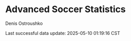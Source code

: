 # Advanced Soccer Statistics
Denis Ostroushko

<!-- gfm -->

Last successful data update: 2025-05-10 01:19:16 CST

